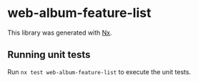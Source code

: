 # web-album-feature-list

This library was generated with [Nx](https://nx.dev).

## Running unit tests

Run `nx test web-album-feature-list` to execute the unit tests.
